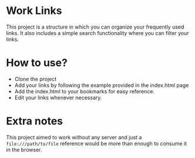 # Work Links

This project is a structure in which you can organize your frequently used links. It also includes a simple search
functionality where you can filter your links.

# How to use?

- Clone the project
- Add your links by following the example provided in the index.html page
- Add the index.html to your bookmarks for easy reference.
- Edit your links whenever necessary.

# Extra notes

This project aimed to work without any server and just a `file:///path/to/file` reference would be more than enough
to consume it in the browser.
